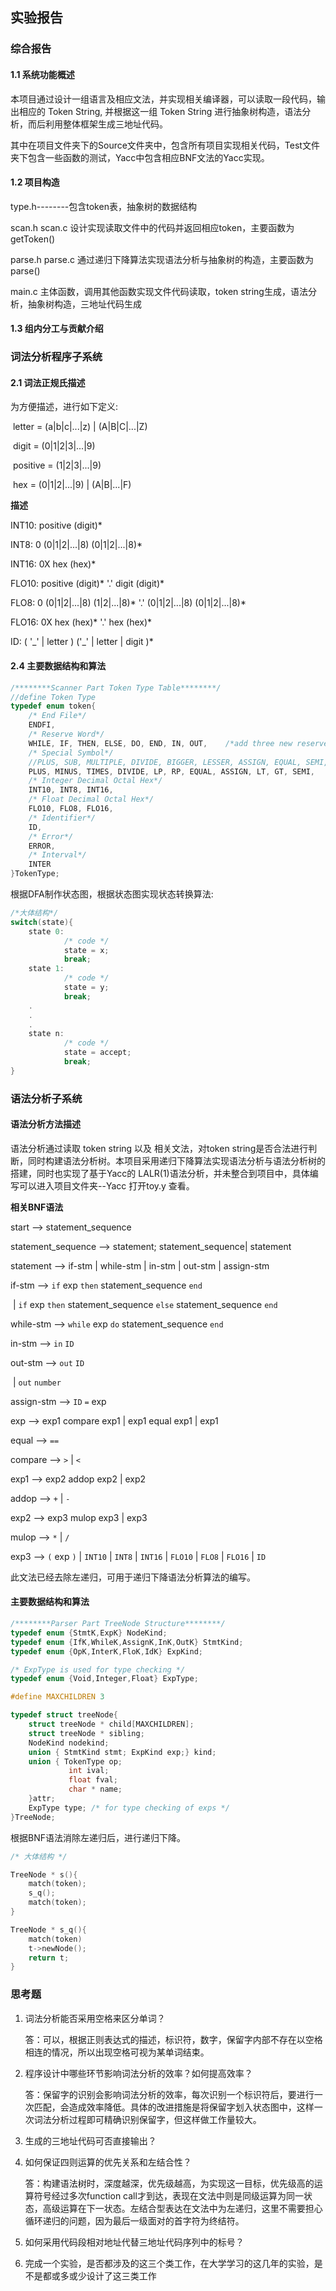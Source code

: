 ## 实验报告



### 综合报告

#### 1.1 系统功能概述

本项目通过设计一组语言及相应文法，并实现相关编译器，可以读取一段代码，输出相应的 Token String, 并根据这一组 Token String 进行抽象树构造，语法分析，而后利用整体框架生成三地址代码。

其中在项目文件夹下的Source文件夹中，包含所有项目实现相关代码，Test文件夹下包含一些函数的测试，Yacc中包含相应BNF文法的Yacc实现。

#### 1.2 项目构造

type.h--------包含token表，抽象树的数据结构

scan.h scan.c 设计实现读取文件中的代码并返回相应token，主要函数为getToken()

parse.h parse.c 通过递归下降算法实现语法分析与抽象树的构造，主要函数为parse()

main.c 主体函数，调用其他函数实现文件代码读取，token string生成，语法分析，抽象树构造，三地址代码生成

#### 1.3 组内分工与贡献介绍



### 词法分析程序子系统

 #### 2.1 词法正规氏描述

为方便描述，进行如下定义:

​	letter = (a|b|c|...|z) | (A|B|C|...|Z)

​	digit = (0|1|2|3|...|9)

​	positive = (1|2|3|...|9)

​	hex = (0|1|2|...|9) | (A|B|...|F)

**描述**

INT10: positive (digit)*

INT8:	0 (0|1|2|...|8) (0|1|2|...|8)*

INT16: 0X hex (hex)*

FLO10: positive (digit)* '.' digit (digit)*

FLO8: 0 (0|1|2|...|8) (1|2|...|8)* '.' (0|1|2|...|8) (0|1|2|...|8)*

FLO16: 0X hex (hex)* '.' hex (hex)*

ID: ( '_' | letter ) ('\_' | letter | digit )*

#### 2.4 主要数据结构和算法

```c
/********Scanner Part Token Type Table********/
//define Token Type
typedef enum token{
    /* End File*/
    ENDFI,
    /* Reserve Word*/
    WHILE, IF, THEN, ELSE, DO, END, IN, OUT,    /*add three new reserve word: end, in, out*/
    /* Special Symbol*/
    //PLUS, SUB, MULTIPLE, DIVIDE, BIGGER, LESSER, ASSIGN, EQUAL, SEMI,
    PLUS, MINUS, TIMES, DIVIDE, LP, RP, EQUAL, ASSIGN, LT, GT, SEMI,
    /* Integer Decimal Octal Hex*/
    INT10, INT8, INT16,
    /* Float Decimal Octal Hex*/
    FLO10, FLO8, FLO16,
    /* Identifier*/
    ID,
    /* Error*/
    ERROR,
    /* Interval*/
    INTER
}TokenType;
```

根据DFA制作状态图，根据状态图实现状态转换算法:

```c
/*大体结构*/
switch(state){
	state 0:
			/* code */
			state = x;
			break;
	state 1:
			/* code */
			state = y;
			break;
	.
	.
	.
	state n:
			/* code */
			state = accept;
			break;
}
```



### 语法分析子系统



#### 语法分析方法描述

语法分析通过读取 token string 以及 相关文法，对token string是否合法进行判断，同时构建语法分析树。本项目采用递归下降算法实现语法分析与语法分析树的搭建，同时也实现了基于Yacc的 LALR(1)语法分析，并未整合到项目中，具体编写可以进入项目文件夹--Yacc 打开toy.y 查看。

**相关BNF语法**

start -->	statement_sequence

statement_sequence -->	statement; statement_sequence| statement

statement --> if-stm | while-stm | in-stm | out-stm | assign-stm

if-stm --> `if` exp `then` statement_sequence `end`

​				| `if` exp `then` statement_sequence `else` statement_sequence `end`

while-stm -->	`while` exp `do` statement_sequence `end`

in-stm -->	`in` `ID`

out-stm --> `out` `ID`

​					| `out` `number`

assign-stm --> `ID` `=` exp

exp -->	exp1 compare exp1 | exp1 equal exp1 | exp1

equal -->	`==`

compare -->	`>` | `<`

exp1 -->	exp2 addop exp2 | exp2

addop -->	`+` | `-`

exp2 -->	exp3 mulop exp3 | exp3

mulop -->	`*` | `/`

exp3 -->	`(` exp `)` | `INT10` | `INT8` | `INT16` | `FLO10` | `FLO8` | `FLO16` | `ID`

此文法已经去除左递归，可用于递归下降语法分析算法的编写。

#### 主要数据结构和算法

```c
/********Parser Part TreeNode Structure********/
typedef enum {StmtK,ExpK} NodeKind;
typedef enum {IfK,WhileK,AssignK,InK,OutK} StmtKind;
typedef enum {OpK,InterK,FloK,IdK} ExpKind;

/* ExpType is used for type checking */
typedef enum {Void,Integer,Float} ExpType;

#define MAXCHILDREN 3

typedef struct treeNode{ 
    struct treeNode * child[MAXCHILDREN];
    struct treeNode * sibling;
    NodeKind nodekind;
    union { StmtKind stmt; ExpKind exp;} kind;
    union { TokenType op;
             int ival;
             float fval;
             char * name;
    }attr;
    ExpType type; /* for type checking of exps */
}TreeNode;
```

根据BNF语法消除左递归后，进行递归下降。

```c
/* 大体结构 */

TreeNode * s(){
	match(token);
	s_q();
	match(token);
}

TreeNode * s_q(){
	match(token)
	t->newNode();
	return t;
}
```



### 思考题

1. 词法分析能否采用空格来区分单词？

   答：可以，根据正则表达式的描述，标识符，数字，保留字内部不存在以空格相连的情况，所以出现空格可视为某单词结束。

2. 程序设计中哪些环节影响词法分析的效率？如何提高效率？

   答：保留字的识别会影响词法分析的效率，每次识别一个标识符后，要进行一次匹配，会造成效率降低。具体的改进措施是将保留字划入状态图中，这样一次词法分析过程即可精确识别保留字，但这样做工作量较大。

3. 生成的三地址代码可否直接输出？

4. 如何保证四则运算的优先关系和左结合性？

   答：构建语法树时，深度越深，优先级越高，为实现这一目标，优先级高的运算符号经过多次function call才到达，表现在文法中则是同级运算为同一状态，高级运算在下一状态。左结合型表达在文法中为左递归，这里不需要担心循环递归的问题，因为最后一级面对的首字符为终结符。

5. 如何采用代码段相对地址代替三地址代码序列中的标号？

6. 完成一个实验，是否都涉及的这三个类工作，在大学学习的这几年的实验，是不是都或多或少设计了这三类工作